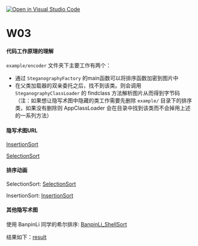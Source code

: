 [![Open in Visual Studio Code](https://classroom.github.com/assets/open-in-vscode-f059dc9a6f8d3a56e377f745f24479a46679e63a5d9fe6f495e02850cd0d8118.svg)](https://classroom.github.com/online_ide?assignment_repo_id=5792644&assignment_repo_type=AssignmentRepo)

# W03

#### 代码工作原理的理解

```example/encoder``` 文件夹下主要工作有两个：

- 通过 ```SteganographyFactory``` 的main函数可以将排序函数加密到图片中
- 在父类加载器的双亲委托之后，找不到该类。则会调用 ```SteganographyClassLoader``` 的 findclass 方法解析图片从而得到字节码（注：如果想让隐写术图中隐藏的类工作需要先删除 ```example/``` 目录下的排序类，如果没有删除则 AppClassLoader 会在目录中找到该类而不会掉用上述的一系列方法）

#### 隐写术图URL

[InsertionSort](https://github.com/jwork-2021/jw03-vectormoon/blob/main/example.InsertionSorter.png)

[SelectionSort](https://github.com/jwork-2021/jw03-vectormoon/blob/main/example.SelectionSorter.png)

#### 排序动画

SelectionSort: [SelectionSort](https://asciinema.org/a/440585)

InsertionSort: [InsertionSort](https://asciinema.org/a/440586)

#### 其他隐写术图

使用 BanpinLi 同学的希尔排序: [BanpinLi_ShellSort](https://github.com/jwork-2021/jw03-BanpinLi/blob/main/example.ShellSorter.png)

结果如下：[result](https://asciinema.org/a/440587)

